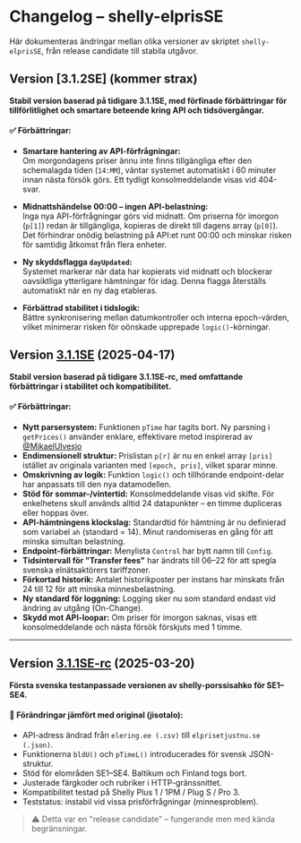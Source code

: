 # Changelog – shelly-elprisSE

Här dokumenteras ändringar mellan olika versioner av skriptet `shelly-elprisSE`, från release candidate till stabila utgåvor.


## Version [3.1.2SE] (kommer strax)

**Stabil version baserad på tidigare 3.1.1SE, med förfinade förbättringar för tillförlitlighet och smartare beteende kring API och tidsövergångar.**

#### ✅ Förbättringar:

- **Smartare hantering av API-förfrågningar:**  
  Om morgondagens priser ännu inte finns tillgängliga efter den schemalagda tiden (`14:MM`), väntar systemet automatiskt i 60 minuter innan nästa försök görs. Ett tydligt konsolmeddelande visas vid 404-svar.

- **Midnattshändelse 00:00 – ingen API-belastning:**  
  Inga nya API-förfrågningar görs vid midnatt. Om priserna för imorgon (`p[1]`) redan är tillgängliga, kopieras de direkt till dagens array (`p[0]`). Det förhindrar onödig belastning på API:et runt 00:00 och minskar risken för samtidig åtkomst från flera enheter.

- **Ny skyddsflagga `dayUpdated`:**  
  Systemet markerar när data har kopierats vid midnatt och blockerar oavsiktliga ytterligare hämtningar för idag. Denna flagga återställs automatiskt när en ny dag etableras.

- **Förbättrad stabilitet i tidslogik:**  
  Bättre synkronisering mellan datumkontroller och interna epoch-värden, vilket minimerar risken för oönskade upprepade `logic()`-körningar.


## Version [3.1.1SE](https://github.com/Soviet9773Red/shelly-elprisSE/blob/main/shelly-elpris3.1.1SE.js) (2025-04-17)

**Stabil version baserad på tidigare 3.1.1SE-rc, med omfattande förbättringar i stabilitet och kompatibilitet.**

#### ✅ Förbättringar:

- **Nytt parsersystem:** Funktionen `pTime` har tagits bort. Ny parsning i `getPrices()` använder enklare, effektivare metod inspirerad av [@MikaelUlvesjo](https://github.com/MikaelUlvesjo)
- **Endimensionell struktur:** Prislistan `p[r]` är nu en enkel array  `[pris]` istället av originala varianten med `[epoch, pris]`, vilket sparar minne.
- **Omskrivning av logik:** Funktion `logic()` och tillhörande endpoint-delar har anpassats till den nya datamodellen.
- **Stöd för sommar-/vintertid:** Konsolmeddelande visas vid skifte. För enkelhetens skull används alltid 24 datapunkter – en timme dupliceras eller hoppas över.
- **API-hämtningens klockslag:** Standardtid för hämtning är nu definierad som variabel `ah` (standard = 14). Minut randomiseras en gång för att minska simultan belastning.
- **Endpoint-förbättringar:** Menylista `Control` har bytt namn till `Config`.
- **Tidsintervall för "Transfer fees"** har ändrats till 06–22 för att spegla svenska elnätsaktörers tariffzoner.
- **Förkortad historik:** Antalet historikposter per instans har minskats från 24 till 12 för att minska minnesbelastning.
- **Ny standard för loggning:** Logging sker nu som standard endast vid ändring av utgång (On-Change).
- **Skydd mot API-loopar:** Om priser för imorgon saknas, visas ett konsolmeddelande och nästa försök förskjuts med 1 timme.

---

## Version [3.1.1SE-rc](https://github.com/Soviet9773Red/shelly-elprisSE/blob/main/arch/shelly-elprisSE_3.1.1se-rc.js) (2025-03-20)

**Första svenska testanpassade versionen av shelly-porssisahko för SE1–SE4.**

#### 🚧 Förändringar jämfört med original (jisotalo):
- API-adress ändrad från `elering.ee (.csv)` till `elprisetjustnu.se (.json)`.
- Funktionerna `bldU()` och `pTimeL()` introducerades för svensk JSON-struktur.
- Stöd för elområden SE1–SE4. Baltikum och Finland togs bort.
- Justerade färgkoder och rubriker i HTTP-gränssnittet.
- Kompatibilitet testad på Shelly Plus 1 / 1PM / Plug S / Pro 3.
- Teststatus: instabil vid vissa prisförfrågningar (minnesproblem).

> ⚠️ Detta var en "release candidate" – fungerande men med kända begränsningar.
